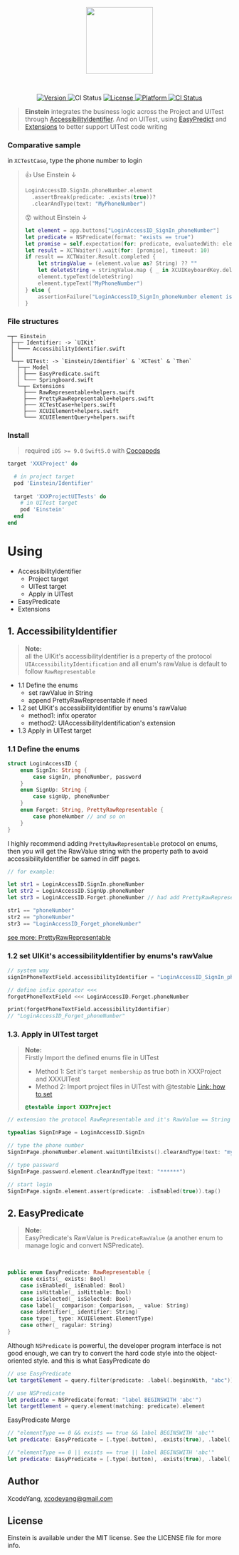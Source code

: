<p align="center">
<img width=150 src="https://user-images.githubusercontent.com/9360037/62184933-ecbe4380-b392-11e9-82dd-802b6b2e8b82.png">
</p>


<br>
<p align="center">
	<a href="http://cocoapods.org/pods/Einstein">
		<image alt="Version" src="https://img.shields.io/cocoapods/v/Einstein.svg?style=flat">
	</a>
	<image alt="CI Status" src="https://img.shields.io/badge/Swift-5.0-orange.svg">
	<a href="http://cocoapods.org/pods/Einstein">
		<image alt="License" src="https://img.shields.io/cocoapods/l/Einstein.svg?style=flat">
	</a>
	<a href="http://cocoapods.org/pods/Einstein">
		<image alt="Platform" src="https://img.shields.io/cocoapods/p/Einstein.svg?style=flat">
	</a>
	<a href="https://travis-ci.org/ZhipingYang/Einstein">
		<image alt="CI Status" src="http://img.shields.io/travis/ZhipingYang/Einstein.svg?style=flat">
	</a>
</p>

> **Einstein** integrates the business logic across the Project and UITest through [AccessibilityIdentifier](https://github.com/ZhipingYang/Einstein/blob/master/Class/Identifier/AccessibilityIdentifier.swift). And on UITest, using [EasyPredict](https://github.com/ZhipingYang/Einstein/blob/master/Class/UITest/Model/EasyPredicate.swift) and [Extensions](https://github.com/ZhipingYang/Einstein/tree/master/Class/UITest/Extensions) to better support UITest code writing

### Comparative sample

in `XCTestCase`, type the phone number to login

> 👍 Use Einstein ↓
>
> ```swift
> LoginAccessID.SignIn.phoneNumber.element
>	.assertBreak(predicate: .exists(true))?
>	.clearAndType(text: "MyPhoneNumber")
> ```
> 😵 without Einstein ↓
> 
> ```swift 
> let element = app.buttons["LoginAccessID_SignIn_phoneNumber"]
> let predicate = NSPredicate(format: "exists == true")
> let promise = self.expectation(for: predicate, evaluatedWith: element, handler: nil)
> let result = XCTWaiter().wait(for: [promise], timeout: 10)
> if result == XCTWaiter.Result.completed {
>     let stringValue = (element.value as? String) ?? ""
>     let deleteString = stringValue.map { _ in XCUIKeyboardKey.delete.rawValue }.joined()
>     element.typeText(deleteString)
>     element.typeText("MyPhoneNumber")
> } else {
>     assertionFailure("LoginAccessID_SignIn_phoneNumber element is't existe")
> }
> ```

### File structures

```
─┬─ Einstein
 ├─┬─ Identifier: -> `UIKit`
 │ └─── AccessibilityIdentifier.swift
 │
 └─┬─ UITest: -> `Einstein/Identifier` & `XCTest` & `Then`
   ├─┬─ Model
   │ ├─── EasyPredicate.swift
   │ └─── Springboard.swift
   └─┬─ Extensions
     ├─── RawRepresentable+helpers.swift
     ├─── PrettyRawRepresentable+helpers.swift
     ├─── XCTestCase+helpers.swift
     ├─── XCUIElement+helpers.swift
     └─── XCUIElementQuery+helpers.swift
```

### Install

> required `iOS >= 9.0` `Swift5.0` with [Cocoapods](https://cocoapods.org/)

```ruby
target 'XXXProject' do

  # in project target
  pod 'Einstein/Identifier' 
  
  target 'XXXProjectUITests' do
    # in UITest target
    pod 'Einstein'
  end
end
```

# Using

- AccessibilityIdentifier
	- Project target
	- UITest target
	- Apply in UITest
- EasyPredicate
- Extensions

## 1. AccessibilityIdentifier

> **Note:** <br>
> all the UIKit's accessibilityIdentifier is a preperty of the protocol `UIAccessibilityIdentification` and all enum's rawValue is default to follow `RawRepresentable`
	
- 1.1 Define the enums
	- set rawValue in String
	- append PrettyRawRepresentable if need
- 1.2 set UIKit's accessibilityIdentifier by enums's rawValue
	- method1: infix operator
	- method2: UIAccessibilityIdentification's extension
- 1.3 Apply in UITest target


### 1.1 Define the enums

```swift 
struct LoginAccessID {
    enum SignIn: String {
        case signIn, phoneNumber, password
    }
    enum SignUp: String {
        case signUp, phoneNumber
    }
    enum Forget: String, PrettyRawRepresentable {
        case phoneNumber // and so on
    }
}
```

I highly recommend adding `PrettyRawRepresentable` protocol on enums, then you will get the RawValue string with the property path to avoid accessibilityIdentifier be samed in diff pages.

```swift
// for example:

let str1 = LoginAccessID.SignIn.phoneNumber
let str2 = LoginAccessID.SignUp.phoneNumber
let str3 = LoginAccessID.Forget.phoneNumber // had add PrettyRawRepresentable

str1 == "phoneNumber"
str2 == "phoneNumber" 
str3 == "LoginAccessID_Forget_phoneNumber"
```
[see more: PrettyRawRepresentable](https://github.com/ZhipingYang/Einstein/blob/master/Class/share/AccessibilityIdentifier.swift#L45)

### 1.2 set UIKit's accessibilityIdentifier by enums's rawValue

```swift
// system way
signInPhoneTextField.accessibilityIdentifier = "LoginAccessID_SignIn_phoneNumber"

// define infix operator <<<
forgetPhoneTextField <<< LoginAccessID.Forget.phoneNumber

print(forgetPhoneTextField.accessibilityIdentifier)
// "LoginAccessID_Forget_phoneNumber"
```

### 1.3. Apply in UITest target

> **Note:** <br>
> Firstly
> Import the defined enums file in UITest
> 
> - Method 1: Set it's `target membership` as true both in XXXProject and XXXUITest
> - Method 2: Import project files in UITest with @testable [Link: how to set](https://stackoverflow.com/questions/32008403/no-such-module-when-using-testable-in-xcode-unit-tests)
> 
> ```swift
> @testable import XXXPreject
> ```

```swift
// extension the protocol RawRepresentable and it's RawValue == String

typealias SignInPage = LoginAccessID.SignIn

// type the phone number
SignInPage.phoneNumber.element.waitUntilExists().clearAndType(text: "myPhoneNumber")

// type passward
SignInPage.password.element.clearAndType(text: "******")

// start login
SignInPage.signIn.element.assert(predicate: .isEnabled(true)).tap()
```

## 2. EasyPredicate
> **Note:** <br>
> EasyPredicate's RawValue is `PredicateRawValue` (a another enum to manage logic and convert NSPredicate). <br>

<br>

```swift
public enum EasyPredicate: RawRepresentable {   
    case exists(_ exists: Bool)
    case isEnabled(_ isEnabled: Bool)
    case isHittable(_ isHittable: Bool)
    case isSelected(_ isSelected: Bool)
    case label(_ comparison: Comparison, _ value: String)
    case identifier(_ identifier: String)
    case type(_ type: XCUIElement.ElementType)
    case other(_ ragular: String)
}
```

Although `NSPredicate` is powerful, the developer program interface is not good enough, we can try to convert the hard code style into the object-oriented style. and this is what EasyPredicate do

```swift
// use EasyPredicate
let targetElement = query.filter(predicate: .label(.beginsWith, "abc")).element

// use NSPredicate
let predicate = NSPredicate(format: "label BEGINSWITH 'abc'")
let targetElement = query.element(matching: predicate).element
```

EasyPredicate Merge

```swift
// "elementType == 0 && exists == true && label BEGINSWITH 'abc'"
let predicate: EasyPredicate = [.type(.button), .exists(true), .label(.beginsWith, "abc")].merged()

// "elementType == 0 || exists == true || label BEGINSWITH 'abc'"
let predicate: EasyPredicate = [.type(.button), .exists(true), .label(.beginsWith, "abc")].merged(withLogic: .or)

```

## Author

XcodeYang, xcodeyang@gmail.com

## License

Einstein is available under the MIT license. See the LICENSE file for more info.

